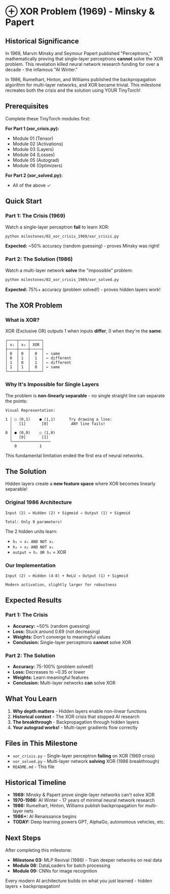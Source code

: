 # ⊕ XOR Problem (1969) - Minsky & Papert

## Historical Significance

In 1969, Marvin Minsky and Seymour Papert published "Perceptrons," mathematically proving that single-layer perceptrons **cannot** solve the XOR problem. This revelation killed neural network research funding for over a decade - the infamous "AI Winter."

In 1986, Rumelhart, Hinton, and Williams published the backpropagation algorithm for multi-layer networks, and XOR became trivial. This milestone recreates both the crisis and the solution using YOUR TinyTorch!

## Prerequisites

Complete these TinyTorch modules first:

**For Part 1 (xor_crisis.py):**
- Module 01 (Tensor)
- Module 02 (Activations) 
- Module 03 (Layers)
- Module 04 (Losses)
- Module 05 (Autograd)
- Module 06 (Optimizers)

**For Part 2 (xor_solved.py):**
- All of the above ✓

## Quick Start

### Part 1: The Crisis (1969)
Watch a single-layer perceptron **fail** to learn XOR:

```bash
python milestones/02_xor_crisis_1969/xor_crisis.py
```

**Expected:** ~50% accuracy (random guessing) - proves Minsky was right!

### Part 2: The Solution (1986)
Watch a multi-layer network **solve** the "impossible" problem:

```bash
python milestones/02_xor_crisis_1969/xor_solved.py
```

**Expected:** 75%+ accuracy (problem solved!) - proves hidden layers work!

## The XOR Problem

### What is XOR?

XOR (Exclusive OR) outputs 1 when inputs **differ**, 0 when they're the **same**:

```
┌────┬────┬─────┐
│ x₁ │ x₂ │ XOR │
├────┼────┼─────┤
│ 0  │ 0  │  0  │ ← same
│ 0  │ 1  │  1  │ ← different
│ 1  │ 0  │  1  │ ← different
│ 1  │ 1  │  0  │ ← same
└────┴────┴─────┘
```

### Why It's Impossible for Single Layers

The problem is **non-linearly separable** - no single straight line can separate the points:

```
Visual Representation:

1 │ ○ (0,1)    ● (1,1)      Try drawing a line:
  │   [1]       [0]          ANY line fails!
  │
0 │ ● (0,0)    ○ (1,0)       
  │   [0]       [1]         
  └─────────────────
    0          1
```

This fundamental limitation ended the first era of neural networks.

## The Solution

Hidden layers create a **new feature space** where XOR becomes linearly separable!

### Original 1986 Architecture
```
Input (2) → Hidden (2) + Sigmoid → Output (1) + Sigmoid

Total: Only 9 parameters!
```

The 2 hidden units learn:
- `h₁ ≈ x₁ AND NOT x₂`
- `h₂ ≈ x₂ AND NOT x₁`
- `output ≈ h₁ OR h₂` = XOR

### Our Implementation
```
Input (2) → Hidden (4-8) + ReLU → Output (1) + Sigmoid

Modern activation, slightly larger for robustness
```

## Expected Results

### Part 1: The Crisis
- **Accuracy:** ~50% (random guessing)
- **Loss:** Stuck around 0.69 (not decreasing)
- **Weights:** Don't converge to meaningful values
- **Conclusion:** Single-layer perceptrons **cannot** solve XOR

### Part 2: The Solution
- **Accuracy:** 75-100% (problem solved!)
- **Loss:** Decreases to ~0.35 or lower
- **Weights:** Learn meaningful features
- **Conclusion:** Multi-layer networks **can** solve XOR

## What You Learn

1. **Why depth matters** - Hidden layers enable non-linear functions
2. **Historical context** - The XOR crisis that stopped AI research
3. **The breakthrough** - Backpropagation through hidden layers
4. **Your autograd works!** - Multi-layer gradients flow correctly

## Files in This Milestone

- `xor_crisis.py` - Single-layer perceptron **failing** on XOR (1969 crisis)
- `xor_solved.py` - Multi-layer network **solving** XOR (1986 breakthrough)
- `README.md` - This file

## Historical Timeline

- **1969:** Minsky & Papert prove single-layer networks can't solve XOR
- **1970-1986:** AI Winter - 17 years of minimal neural network research
- **1986:** Rumelhart, Hinton, Williams publish backpropagation for multi-layer nets
- **1986+:** AI Renaissance begins
- **TODAY:** Deep learning powers GPT, AlphaGo, autonomous vehicles, etc.

## Next Steps

After completing this milestone:

- **Milestone 03:** MLP Revival (1986) - Train deeper networks on real data
- **Module 08:** DataLoaders for batch processing
- **Module 09:** CNNs for image recognition

Every modern AI architecture builds on what you just learned - hidden layers + backpropagation!